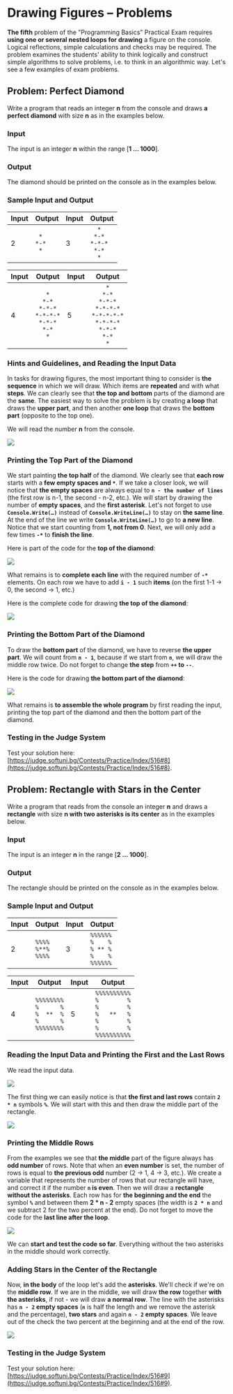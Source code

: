 # Drawing Figures – Problems

**The fifth** problem of the "Programming Basics" Practical Exam requires **using one or several nested loops for drawing** a figure on the console. Logical reflections, simple calculations and checks may be required. The problem examines the students' ability to think logically and construct simple algorithms to solve problems, i.e. to think in an algorithmic way. Let's see a few examples of exam problems.


## Problem: Perfect Diamond

Write a program that reads an integer **n** from the console and draws **a perfect diamond** with size **n** as in the examples below.

### Input

The input is an integer **n** within the range [**1 … 1000**].

### Output

The diamond should be printed on the console as in the examples below.

### Sample Input and Output

| Input | Output | Input | Output |
|----|----|----|----|
|2|<code>&nbsp;&#42;&nbsp;</code><br><code>&#42;-&#42;</code><br><code>&nbsp;&#42;&nbsp;</code>|3|<code>&nbsp;&nbsp;&#42;&nbsp;&nbsp;</code><br><code>&nbsp;&#42;-&#42;&nbsp;</code><br><code>&#42;-&#42;-&#42;</code><br><code>&nbsp;&#42;-&#42;&nbsp;</code><br><code>&nbsp;&nbsp;&#42;&nbsp;&nbsp;</code><br>|

| Input | Output | Input | Output |
| --- | --- | --- | --- |
|4|<code>&nbsp;&nbsp;&nbsp;&#42;&nbsp;&nbsp;&nbsp;</code><br><code>&nbsp;&nbsp;&#42;-&#42;&nbsp;&nbsp;</code><br><code>&nbsp;&#42;-&#42;-&#42;&nbsp;</code><br><code>&#42;-&#42;-&#42;-&#42;</code><br><code>&nbsp;&#42;-&#42;-&#42;&nbsp;</code><br><code>&nbsp;&nbsp;&#42;-&#42;&nbsp;&nbsp;</code><br><code>&nbsp;&nbsp;&nbsp;&#42;&nbsp;&nbsp;&nbsp;</code><br>|5|<code>&nbsp;&nbsp;&nbsp;&nbsp;&#42;&nbsp;&nbsp;&nbsp;&nbsp;</code><br><code>&nbsp;&nbsp;&nbsp;&#42;-&#42;&nbsp;&nbsp;&nbsp;</code><br><code>&nbsp;&nbsp;&#42;-&#42;-&#42;&nbsp;&nbsp;</code><br><code>&nbsp;&#42;-&#42;-&#42;-&#42;&nbsp;</code><br><code>&#42;-&#42;-&#42;-&#42;-&#42;</code><br><code>&nbsp;&#42;-&#42;-&#42;-&#42;&nbsp;</code><br><code>&nbsp;&nbsp;&#42;-&#42;-&#42;&nbsp;&nbsp;</code><br><code>&nbsp;&nbsp;&nbsp;&#42;-&#42;&nbsp;&nbsp;&nbsp;</code><br><code>&nbsp;&nbsp;&nbsp;&nbsp;&#42;&nbsp;&nbsp;&nbsp;&nbsp;</code><br>|

### Hints and Guidelines, and Reading the Input Data

In tasks for drawing figures, the most important thing to consider is **the sequence** in which we will draw. Which items are **repeated** and with what **steps**. We can clearly see that **the top and bottom** parts of the diamond are the **same**. The easiest way to solve the problem is by creating **a loop** that draws the **upper part**, and then another **one loop** that draws the **bottom part** (opposite to the top one).

We will read the number **n** from the console.

![](/assets/chapter-8-1-images/09.Perfect-diamond-01.png)

### Printing the Top Part of the Diamond

We start painting **the top half** of the diamond. We clearly see that **each row** starts with a **few empty spaces and <code>*</code>**. If we take a closer look, we will notice that **the empty spaces** are always equal to **`n - the number of lines`** (the first row is n-1, the second - n-2, etc.). We will start by drawing the number of **empty spaces**, and the **first asterisk**. Let's not forget to use **`Console.Write(…)`** instead of **`Console.WriteLine(…)`** to stay on **the same line**. At the end of the line we write **`Console.WriteLine(…)`** to go to **a new line**. Notice that we start counting from **1, not from 0**. Next, we will only add a few times **`-*`** to **finish the line**.

Here is part of the code for the **top of the diamond**:

![](/assets/chapter-8-1-images/09.Perfect-diamond-02.png)

What remains is to **complete each line** with the required number of **`-*`** elements. On each row we have to add **`i - 1`** such **items** (on the first 1-1 -> 0, the second -> 1, etc.)

Here is the complete code for drawing **the top of the diamond**:

![](/assets/chapter-8-1-images/09.Perfect-diamond-03.png)

### Printing the Bottom Part of the Diamond

To draw the **bottom part** of the diamond, we have to reverse **the upper part**. We will count from **`n - 1`**, because if we start from **`n`**, we will draw the middle row twice. Do not forget to change **the step** from **`++` to `--`**.

Here is the code for drawing **the bottom part of the diamond**:

![](/assets/chapter-8-1-images/09.Perfect-diamond-04.png)

What remains is **to assemble the whole program** by first reading the input, printing the top part of the diamond and then the bottom part of the diamond.

### Testing in the Judge System

Test your solution here: [https://judge.softuni.bg/Contests/Practice/Index/516#8](https://judge.softuni.bg/Contests/Practice/Index/516#8).


## Problem: Rectangle with Stars in the Center

Write a program that reads from the console an integer **n** and draws a **rectangle** with size **n with two asterisks is its center** as in the examples below.

### Input

The input is an integer **n** in the range [**2 … 1000**].

### Output

The rectangle should be printed on the console as in the examples below.

### Sample Input and Output

| Input | Output | Input | Output |
| --- | --- | --- | --- |
|2|<code>&#37;&#37;&#37;&#37;</code><br><code>&#37;&#42;&#42;&#37;</code><br><code>&#37;&#37;&#37;&#37;</code><br>|3|<code>&#37;&#37;&#37;&#37;&#37;&#37;</code><br><code>&#37;&nbsp;&nbsp;&nbsp;&nbsp;&#37;</code><br><code>&#37;&nbsp;&#42;&#42;&nbsp;&#37;</code><br><code>&#37;&nbsp;&nbsp;&nbsp;&nbsp;&#37;</code><br><code>&#37;&#37;&#37;&#37;&#37;&#37;</code><br>|

| Input | Output | Input | Output |
| --- | --- | --- | --- |
|4|<code>&#37;&#37;&#37;&#37;&#37;&#37;&#37;&#37;</code><br><code>&#37;&nbsp;&nbsp;&nbsp;&nbsp;&nbsp;&nbsp;&#37;</code><br><code>&#37;&nbsp;&nbsp;&#42;&#42;&nbsp;&nbsp;&#37;</code><br><code>&#37;&nbsp;&nbsp;&nbsp;&nbsp;&nbsp;&nbsp;&#37;</code><br><code>&#37;&#37;&#37;&#37;&#37;&#37;&#37;&#37;</code><br>|5|<code>&#37;&#37;&#37;&#37;&#37;&#37;&#37;&#37;&#37;&#37;</code><br><code>&#37;&nbsp;&nbsp;&nbsp;&nbsp;&nbsp;&nbsp;&nbsp;&nbsp;&#37;</code><br><code>&#37;&nbsp;&nbsp;&nbsp;&nbsp;&nbsp;&nbsp;&nbsp;&nbsp;&#37;</code><br><code>&#37;&nbsp;&nbsp;&nbsp;&#42;&#42;&nbsp;&nbsp;&nbsp;&#37;</code><br><code>&#37;&nbsp;&nbsp;&nbsp;&nbsp;&nbsp;&nbsp;&nbsp;&nbsp;&#37;</code><br><code>&#37;&nbsp;&nbsp;&nbsp;&nbsp;&nbsp;&nbsp;&nbsp;&nbsp;&#37;</code><br><code>&#37;&#37;&#37;&#37;&#37;&#37;&#37;&#37;&#37;&#37;</code><br>|

### Reading the Input Data and Printing the First and the Last Rows

We read the input data.

![](/assets/chapter-8-1-images/10.Rectangle-with-stars-01.png)

The first thing we can easily notice is that **the first and last rows** contain **`2 * n`** symbols **`%`**. We will start with this and then draw the middle part of the rectangle.

![](/assets/chapter-8-1-images/10.Rectangle-with-stars-02.png)

### Printing the Middle Rows

From the examples we see that **the middle** part of the figure always has **odd number** of rows. Note that when an **even number** is set, the number of rows is equal to **the previous odd** number (2 -> 1, 4 -> 3, etc.). We create a variable that represents the number of rows that our rectangle will have, and correct it if the number **`n` is even**. Then we will draw a **rectangle without the asterisks**. Each row has for **the beginning and the end** the symbol **`%`** and between them **2 * n - 2** empty spaces (the width is **`2 * n`** and we subtract 2 for the two percent at the end). Do not forget to move the code for the **last line after the loop**.

![](/assets/chapter-8-1-images/10.Rectangle-with-stars-03.png)

We can **start and test the code so far**. Everything without the two asterisks in the middle should work correctly.

### Adding Stars in the Center of the Rectangle

Now, **in the body** of the loop let's add the **asterisks**. We'll check if we're on the **middle row**. If we are in the middle, we will draw **the row** together **with the asterisks**, if not - we will draw **a normal row**. The line with the asterisks has **`n - 2` empty spaces** (**`n`** is half the length and we remove the asterisk and the percentage), **two stars** and again **`n - 2` empty spaces**. We leave out of the check the two percent at the beginning and at the end of the row.

![](/assets/chapter-8-1-images/10.Rectangle-with-stars-04.png)

### Testing in the Judge System

Test your solution here: [https://judge.softuni.bg/Contests/Practice/Index/516#9](https://judge.softuni.bg/Contests/Practice/Index/516#9).
